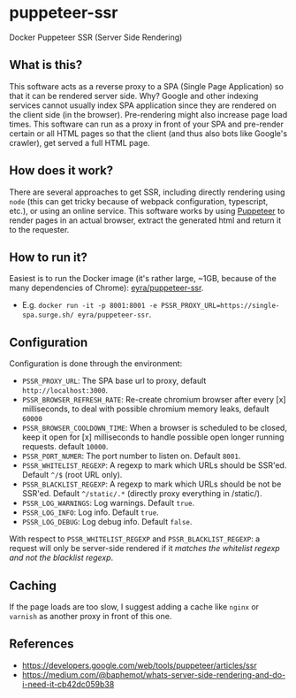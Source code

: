 # puppeteer-ssr
Docker Puppeteer SSR (Server Side Rendering)

## What is this?
This software acts as a reverse proxy to a SPA (Single Page Application) so that it can be rendered server side. Why? Google and other indexing services cannot usually index SPA application since they are rendered on the client side (in the browser). Pre-rendering might also increase page load times.
This software can run as a proxy in front of your SPA and pre-render certain or all HTML pages so that the client (and thus also bots like Google's crawler), get served a full HTML page.

## How does it work?
There are several approaches to get SSR, including directly rendering using `node` (this can get tricky because of webpack configuration, typescript, etc.), or using an online service.
This software works by using [Puppeteer](https://github.com/GoogleChrome/puppeteer) to render pages in an actual browser, extract the generated html and return it to the requester.

## How to run it?
Easiest is to run the Docker image (it's rather large, ~1GB, because of the many dependencies of Chrome): [eyra/puppeteer-ssr](https://cloud.docker.com/u/eyra/repository/docker/eyra/puppeteer-ssr).
- E.g. `docker run -it -p 8001:8001 -e PSSR_PROXY_URL=https://single-spa.surge.sh/ eyra/puppeteer-ssr`.

## Configuration
Configuration is done through the environment:
- `PSSR_PROXY_URL`: The SPA base url to proxy, default `http://localhost:3000`.
- `PSSR_BROWSER_REFRESH_RATE`: Re-create chromium browser after every [x] milliseconds, to deal with possible chromium memory leaks, default `60000`
- `PSSR_BROWSER_COOLDOWN_TIME`: When a browser is scheduled to be closed, keep it open for [x] milliseconds to handle possible open longer running requests. default `10000`.
- `PSSR_PORT_NUMER`: The port number to listen on. Default `8001`.
- `PSSR_WHITELIST_REGEXP`: A regexp to mark which URLs should be SSR'ed. Default `^/$` (root URL only).
- `PSSR_BLACKLIST_REGEXP`: A regexp to mark which URLs should be not be SSR'ed. Default `^/static/.*` (directly proxy everything in /static/).
- `PSSR_LOG_WARNINGS`: Log warnings. Default `true`.
- `PSSR_LOG_INFO`: Log info. Default `true`.
- `PSSR_LOG_DEBUG`: Log debug info. Default `false`.

With respect to `PSSR_WHITELIST_REGEXP` and `PSSR_BLACKLIST_REGEXP`: a request will only be server-side rendered if it *matches the whitelist regexp and not the blacklist regexp*. 

## Caching
If the page loads are too slow, I suggest adding a cache like `nginx` or `varnish` as another proxy in front of this one.

## References
- https://developers.google.com/web/tools/puppeteer/articles/ssr
- https://medium.com/@baphemot/whats-server-side-rendering-and-do-i-need-it-cb42dc059b38
